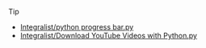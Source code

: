 

> [!TIP]
> - [Integralist/python progress bar.py](https://gist.github.com/Integralist/01aed051251476c4bd6daa4b076eb23a)
> - [Integralist/Download YouTube Videos with Python.py](https://gist.github.com/Integralist/53303137d6dbb4ecc80a0384f29eb051)
